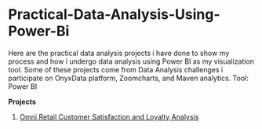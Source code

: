 # Practical-Data-Analysis-Using-Power-Bi
Here are the practical data analysis projects i have done to show my process and how i undergo data analysis using Power BI as my visualization tool.
Some of these projects come from Data Analysis challenges i participate on OnyxData platform, Zoomcharts, and Maven analytics.
Tool: Power BI

**Projects**
1. [Omni Retail Customer Satisfaction and Loyalty Analysis](https://github.com/ShafiiRJuma/Practical-Data-Analysis-using-Power-Bi/tree/main/Project%20Files/Customer%20Satisfaction%20and%20Loyalty%20Project)
